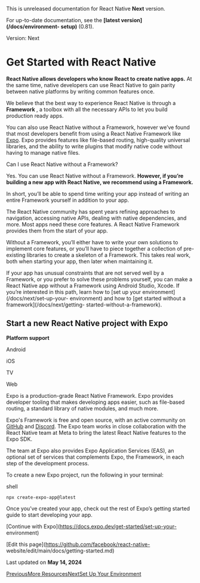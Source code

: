 This is unreleased documentation for React Native **Next** version.

For up-to-date documentation, see the **[latest version](/docs/environment-
setup)** (0.81).

Version: Next

# Get Started with React Native

**React Native allows developers who know React to create native apps.** At
the same time, native developers can use React Native to gain parity between
native platforms by writing common features once.

We believe that the best way to experience React Native is through a
**Framework** , a toolbox with all the necessary APIs to let you build
production ready apps.

You can also use React Native without a Framework, however we’ve found that
most developers benefit from using a React Native Framework like
[Expo](https://expo.dev). Expo provides features like file-based routing,
high-quality universal libraries, and the ability to write plugins that modify
native code without having to manage native files.

Can I use React Native without a Framework?

Yes. You can use React Native without a Framework. **However, if you’re
building a new app with React Native, we recommend using a Framework.**

In short, you’ll be able to spend time writing your app instead of writing an
entire Framework yourself in addition to your app.

The React Native community has spent years refining approaches to navigation,
accessing native APIs, dealing with native dependencies, and more. Most apps
need these core features. A React Native Framework provides them from the
start of your app.

Without a Framework, you’ll either have to write your own solutions to
implement core features, or you’ll have to piece together a collection of pre-
existing libraries to create a skeleton of a Framework. This takes real work,
both when starting your app, then later when maintaining it.

If your app has unusual constraints that are not served well by a Framework,
or you prefer to solve these problems yourself, you can make a React Native
app without a Framework using Android Studio, Xcode. If you’re interested in
this path, learn how to [set up your environment](/docs/next/set-up-your-
environment) and how to [get started without a framework](/docs/next/getting-
started-without-a-framework).

## Start a new React Native project with Expo​

**Platform support**

Android

iOS

TV

Web

Expo is a production-grade React Native Framework. Expo provides developer
tooling that makes developing apps easier, such as file-based routing, a
standard library of native modules, and much more.

Expo's Framework is free and open source, with an active community on
[GitHub](https://github.com/expo) and [Discord](https://chat.expo.dev). The
Expo team works in close collaboration with the React Native team at Meta to
bring the latest React Native features to the Expo SDK.

The team at Expo also provides Expo Application Services (EAS), an optional
set of services that complements Expo, the Framework, in each step of the
development process.

To create a new Expo project, run the following in your terminal:

shell

    
    
    npx create-expo-app@latest  
    

Once you’ve created your app, check out the rest of Expo’s getting started
guide to start developing your app.

[Continue with Expo](https://docs.expo.dev/get-started/set-up-your-
environment)

[Edit this page](https://github.com/facebook/react-native-
website/edit/main/docs/getting-started.md)

Last updated on **May 14, 2024**

[ PreviousMore Resources](/docs/next/more-resources)[NextSet Up Your
Environment](/docs/next/set-up-your-environment)

